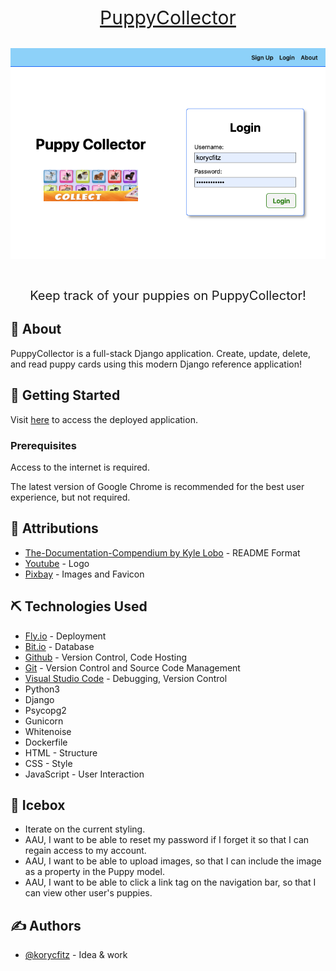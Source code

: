 <div align="center">
  <a href="https://kfitzdogcollector.fly.dev/" style="font-size: 30px;">PuppyCollector</a>
</div>
<br>

![image](/main_app/static/images/puppy-collector-app.png)

<p style="font-size: 20px; text-align: center;"><br>
  Keep track of your puppies on PuppyCollector!
</p>

## 🧐 About

  PuppyCollector is a full-stack Django application. Create, update, delete, and read puppy cards using this modern Django reference application!

## 🏁 Getting Started

Visit [here](https://kfitzdogcollector.fly.dev/) to access the deployed application.

### Prerequisites

Access to the internet is required.

The latest version of Google Chrome is recommended for the best user experience, but not required.

## 🎈 Attributions

- [The-Documentation-Compendium by Kyle Lobo](https://github.com/kylelobo/The-Documentation-Compendium) - README Format
- [Youtube](https://www.youtube.com/watch?v=prXLbPgnyA0) - Logo
- [Pixbay](https://pixabay.com/images/search/puppies/) - Images and Favicon

## ⛏️ Technologies Used

- [Fly.io](https://fly.io/) - Deployment
- [Bit.io](https://bit.io/) - Database
- [Github](https://github.com/) - Version Control, Code Hosting
- [Git](https://git-scm.com/) - Version Control and Source Code Management
- [Visual Studio Code](https://code.visualstudio.com/) - Debugging, Version Control
- Python3
- Django
- Psycopg2
- Gunicorn
- Whitenoise
- Dockerfile
- HTML - Structure
- CSS - Style
- JavaScript - User Interaction

## 🚀 Icebox

- Iterate on the current styling.
- AAU, I want to be able to reset my password if I forget it so that I can regain access to my account.
- AAU, I want to be able to upload images, so that I can include the image as a property in the Puppy model.
- AAU, I want to be able to click a link tag on the navigation bar, so that I can view other user's puppies.

## ✍️ Authors

- [@korycfitz](https://github.com/korycfitz) - Idea & work
 